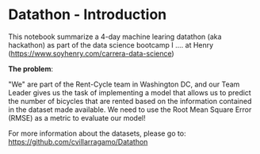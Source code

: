 # Datathon - Introduction

This notebook summarize a 4-day machine learing datathon (aka hackathon) as part of the data science bootcamp I .... at Henry (https://www.soyhenry.com/carrera-data-science)

<b>The problem</b>:

"We" are part of the Rent-Cycle team in Washington DC, and our Team Leader gives us the task of implementing a model that allows us to predict the number of bicycles that are rented based on the information contained in the dataset made available.
We need to use the Root Mean Square Error (RMSE) as a metric to evaluate our model!

For more information about the datasets, please go to: https://github.com/cvillarragamo/Datathon
